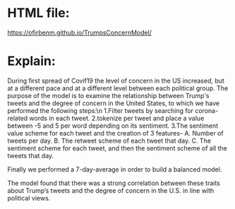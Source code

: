 # HTML file:
https://ofirbenm.github.io/TrumpsConcernModel/

# Explain:
During first spread of Covif19 the level of concern in the US increased, but at a different pace and at a different level between each political group.
The purpose of the model is to examine the relationship between Trump's tweets and the degree of concern in the United States, to which we have performed the following steps:\n
1.Filter tweets by searching for corona-related words in each tweet.
2.tokenize per tweet and place a value between -5 and 5 per word depending on its sentiment.
3.The sentiment value scheme for each tweet and the creation of 3 features-
A. Number of tweets per day.
B. The retweet scheme of each tweet that day.
C. The sentiment scheme for each tweet, and then the sentiment scheme of all the tweets that day.
 
Finally we performed a 7-day-average in order to build a balanced model.

The model found that there was a strong correlation between these traits about Trump’s tweets and the degree of concern in the U.S. in line with political views.
